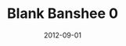 ---
discogs_id: 9226413
discogs_master_id: 1080146
title: Blank Banshee 0
artists: ['Blank Banshee']
date: 2012-09-01
genre: ['Electronic']
image: Blank Banshee 0-9226413.jpg
label: Hologram Bay
country: Canada
styles: ['Vaporwave', 'Vaportrap']
video: https://www.youtube.com/watch?v=8oBbJg_PqbU
---
